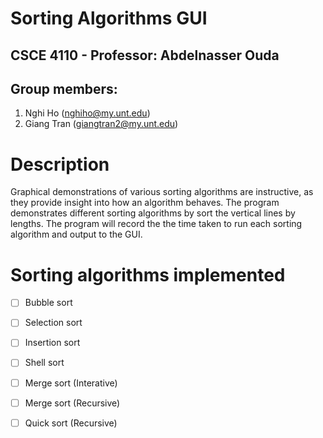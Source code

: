 # Sorting Algorithms GUI
## CSCE 4110 - Professor: Abdelnasser Ouda
## Group members: 
1. Nghi Ho (nghiho@my.unt.edu)
2. Giang Tran (giangtran2@my.unt.edu)

# Description
Graphical demonstrations of various sorting algorithms are instructive, as they provide 
insight into how an algorithm behaves. The program demonstrates different sorting algorithms by sort the vertical lines by lengths. The program will record the the time taken to run each sorting algorithm and output to the GUI.

# Sorting algorithms implemented
- [ ] Bubble sort
- [ ] Selection sort
- [ ] Insertion sort
- [ ] Shell sort
- [ ] Merge sort (Interative)
- [ ] Merge sort (Recursive)
- [ ] Quick sort (Recursive)



